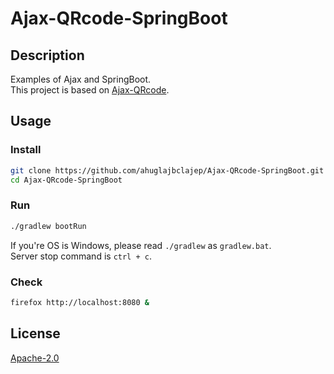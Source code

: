 # Ajax-QRcode-SpringBoot
## Description
Examples of Ajax and SpringBoot.  
This project is based on [Ajax-QRcode](https://github.com/ahuglajbclajep/Ajax-QRcode).

## Usage
### Install
```sh
git clone https://github.com/ahuglajbclajep/Ajax-QRcode-SpringBoot.git
cd Ajax-QRcode-SpringBoot
```

### Run
```sh
./gradlew bootRun
```
If you're OS is Windows, please read `./gradlew` as `gradlew.bat`.  
Server stop command is `ctrl + c`.

### Check
```sh
firefox http://localhost:8080 &
```

## License
[Apache-2.0](LICENSE)
